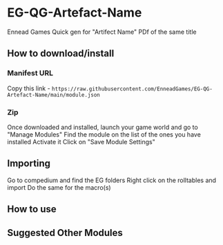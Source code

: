 # EG-QG-Artefact-Name
Ennead Games Quick gen for "Artifect Name" PDf of the same title

## How to download/install

### Manifest URL
Copy this link - 
`https://raw.githubusercontent.com/EnneadGames/EG-QG-Artefact-Name/main/module.json`

### Zip

Once downloaded and installed, launch your game world and go to "Manage Modules"
Find the module on the list of the ones you have installed
Activate it
Click on "Save Module Settings"


## Importing
Go to compedium and find the EG folders
Right click on the rolltables and import
Do the same for the macro(s)


## How to use



## Suggested Other Modules
